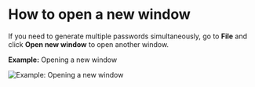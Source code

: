 # How to open a new window

If you need to generate multiple passwords simultaneously, go to **File** and click **Open new window** to open another window.

**Example:** Opening a new window

![Example: Opening a new window](https://github.com/josh-wong/passGen/blob/main/docs/assets/screenshots/open_new_window.gif?raw=true)
